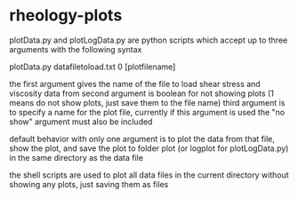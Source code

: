 # rheology-plots

plotData.py and plotLogData.py are python scripts which accept up to three arguments with the following syntax

plotData.py datafiletoload.txt 0 [plotfilename]

the first argument gives the name of the file to load shear stress and viscosity data from
second argument is boolean for not showing plots (1 means do not show plots, just save them to the file name)
third argument is to specify a name for the plot file, currently if this argument is used the "no show" argument must also be included

default behavior with only one argument is to plot the data from that file, show the plot, and save the plot to folder plot (or logplot for plotLogData.py) in the same directory as the data file

the shell scripts are used to plot all data files in the current directory without showing any plots, just saving them as files